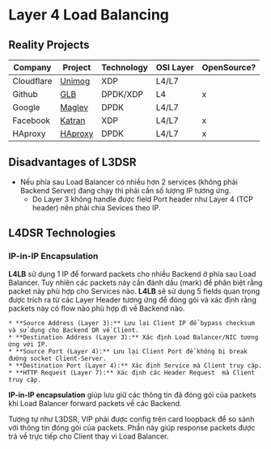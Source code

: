 # Layer 4 Load Balancing

## Reality Projects

| Company | Project | Technology | OSI Layer | OpenSource? |
| --- | --- | --- | --- | --- |
| Cloudflare | [Unimog](https://blog.cloudflare.com/unimog-cloudflares-edge-load-balancer/) | XDP | L4/L7 | |
| Github | [GLB](https://github.blog/2018-08-08-glb-director-open-source-load-balancer/) | DPDK/XDP | L4 | x |
| Google | [Maglev](https://research.google.com/pubs/archive/44824.pdf) | DPDK | L4/L7 | |
| Facebook | [Katran](https://engineering.fb.com/2018/05/22/open-source/open-sourcing-katran-a-scalable-network-load-balancer/) | XDP | L4/L7 | x |
| HAproxy | [HAproxy](https://github.com/haproxy/haproxy) | DPDK | L4/L7 | x |

## Disadvantages of L3DSR

* Nếu phía sau Load Balancer có nhiều hơn 2 services (không phải Backend Server) đang chạy thì phải cần số lượng IP tương ứng.
	* Do Layer 3 không handle được field Port header như Layer 4 (TCP header) nên phải chia Sevices theo IP.

## L4DSR Technologies

### IP-in-IP Encapsulation

**L4LB** sử dụng 1 IP để forward packets cho nhiều Backend ở phía sau Load Balancer. Tuy nhiên các packets này cần đánh dấu (mark) để phân biệt rằng packet này phù hợp cho Services nào. **L4LB** sẽ sử dụng 5 fields quan trọng được trích ra từ các Layer Header tương ứng để đóng gói và xác định rằng packets này có flow nào phù hợp đi về Backend nào.

	* **Source Address (Layer 3):** Lưu lại Client IP để bypass checksum và sử dụng cho Backend DR về Client.
	* **Destination Address (Layer 3):** Xác định Load Balancer/NIC tương ứng với IP.
	* **Source Port (Layer 4):** Lưu lại Client Port để không bị break đường socket Client-Server.
	* **Destination Port (Layer 4):** Xác định Service mà Client truy cập.
	* **HTTP Request (Layer 7):** Xác định các Header Request  mà Client truy cập.

**IP-in-IP encapsulation** giúp lưu giữ các thông tin đã đóng gói của packets khi Load Balancer forward packets về các Backend.

Tương tự như L3DSR, VIP phải được config trên card loopback để so sánh với thông tin đóng gói của packets. Phần này giúp response packets được trả về trực tiếp cho Client thay vì Load Balancer.
